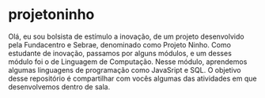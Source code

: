 # projetoninho
Olá, eu sou bolsista de estímulo a inovação, de um projeto desenvolvido pela Fundacentro e Sebrae, denominado como Projeto Ninho. Como estudante de inovação, passamos por alguns módulos, e um desses módulo foi o de Linguagem de Computação. Nesse módulo, aprendemos algumas linguagens de programação como JavaSript e SQL. 
O objetivo desse repositório é compartilhar com vocês algumas das atividades em que desenvolvemos dentro de sala. 

